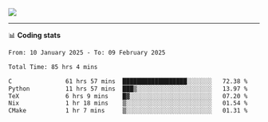 <picture>
  <source
  srcset="https://github-readme-stats.vercel.app/api?username=sant0s12&show_icons=true&theme=dark"
  media="(prefers-color-scheme: dark)"
  />
  <source
  srcset="https://github-readme-stats.vercel.app/api?username=sant0s12&show_icons=true"
  media="(prefers-color-scheme: light)"
  />
  <img src="https://github-readme-stats.vercel.app/api?username=sant0s12&show_icons=true" />
</picture>

---

📊 **Coding stats**

<!--START_SECTION:waka-->

```txt
From: 10 January 2025 - To: 09 February 2025

Total Time: 85 hrs 4 mins

C               61 hrs 57 mins  ██████████████████░░░░░░░   72.38 %
Python          11 hrs 57 mins  ███▒░░░░░░░░░░░░░░░░░░░░░   13.97 %
TeX             6 hrs 9 mins    █▓░░░░░░░░░░░░░░░░░░░░░░░   07.20 %
Nix             1 hr 18 mins    ▒░░░░░░░░░░░░░░░░░░░░░░░░   01.54 %
CMake           1 hr 7 mins     ▒░░░░░░░░░░░░░░░░░░░░░░░░   01.31 %
```

<!--END_SECTION:waka-->
